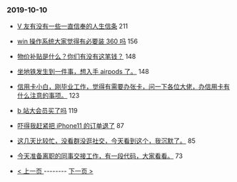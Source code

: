 ### 2019-10-10 
- [V 友有没有一些一直信奉的人生信条](https://www.v2ex.com/t/607631) 211
- [win 操作系统大家觉得有必要装 360 吗](https://www.v2ex.com/t/607612) 156
- [物价补贴是什么？你们有没有这笔钱？](https://www.v2ex.com/t/607624) 148
- [坐地铁发生到一件事，想入手 airpods 了。](https://www.v2ex.com/t/607710) 148
- [信用卡小白，刚毕业工作，觉得有需要办张卡，问一下各位大佬，办信用卡有什么注意的事项。](https://www.v2ex.com/t/607757) 123
- [b 站大会员买了吗](https://www.v2ex.com/t/607712) 119
- [吓得我赶紧把 iPhone11 的订单退了](https://www.v2ex.com/t/607776) 87
- [这几天比较忙，没看群没逛社交，今天看到这个，我沉默了。](https://www.v2ex.com/t/607902) 85
- [今天准备离职的同事交接工作，有一段代码，大家看看。](https://www.v2ex.com/t/607625) 73 

- [ < 上一页 ](https://github.com/able8/v2ex-hot-record/blob/master/2019-10-09.md) -------- [ 下一页 > ](https://github.com/able8/v2ex-hot-record/blob/master/2019-10-11.md)